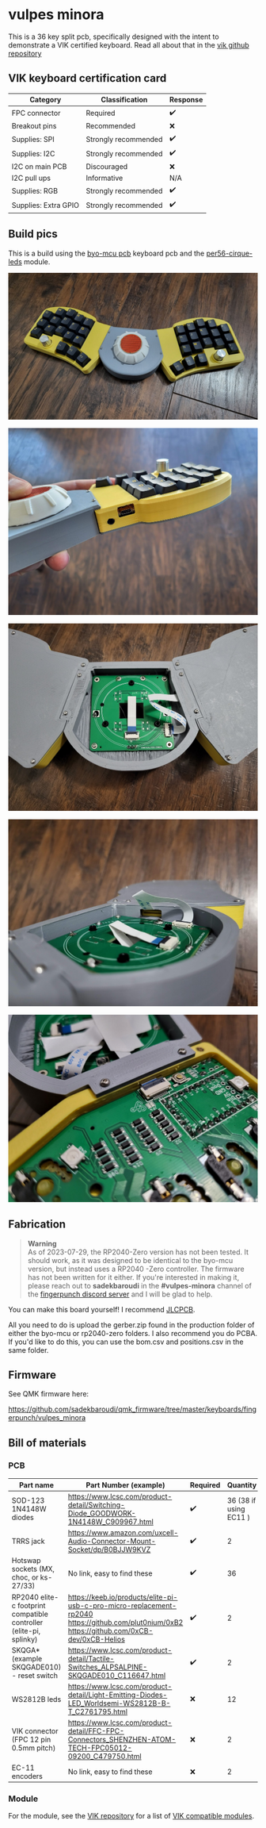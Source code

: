 # vulpes minora

This is a 36 key split pcb, specifically designed with the intent to demonstrate a VIK certified keyboard. Read all about that in the [vik github repository](https://github.com/sadekbaroudi/vik)

## VIK keyboard certification card

| Category                 | Classification          | Response           |
| -----------------------  | ----------------------- | ------------------ |
| FPC connector            | Required                | :heavy_check_mark: |
| Breakout pins            | Recommended             | :x:                |
| Supplies: SPI            | Strongly recommended    | :heavy_check_mark: |
| Supplies: I2C            | Strongly recommended    | :heavy_check_mark: |
| I2C on main PCB          | Discouraged             | :x:                |
| I2C pull ups             | Informative             | N/A                |
| Supplies: RGB            | Strongly recommended    | :heavy_check_mark: |
| Supplies: Extra GPIO     | Strongly recommended    | :heavy_check_mark: |

## Build pics

This is a build using the [byo-mcu pcb](https://github.com/sadekbaroudi/vulpes-minora/tree/master/pcb/byo-mcu) keyboard pcb and the [per56-cirque-leds](https://github.com/sadekbaroudi/vik/tree/master/pcb/per56-cirque-leds) module.

![vulpes-minora-cirque-scroll-wheel-full](images/vulpes-minora-cirque-scroll-wheel-full.jpg)

![vulpes-minora-case-cutouts](images/vulpes-minora-case-cutouts.jpg)

![vulpes-minora-vik-module-wired](images/vulpes-minora-vik-module-wired.jpg)

![vulpes-minora-vik-module-wired-through-hole](images/vulpes-minora-vik-module-wired-through-hole.jpg)

![vulpes-minora-vik-out](images/vulpes-minora-vik-out.jpg)

## Fabrication

> **Warning**  
> As of 2023-07-29, the RP2040-Zero version has not been tested. It should work, as it was designed to be identical to the byo-mcu version, but instead uses a RP2040 -Zero controller. The firmware has not been written for it either. If you're interested in making it, please reach out to **sadekbaroudi** in the **#vulpes-minora** channel of the [fingerpunch discord server](https://fingerpunch.xyz/discord) and I will be glad to help.

You can make this board yourself! I recommend [JLCPCB](https://jlcpcb.com/).

All you need to do is upload the gerber.zip found in the production folder of either the byo-mcu or rp2040-zero folders. I also recommend you do PCBA. If you'd like to do this, you can use the bom.csv and positions.csv in the same folder.

## Firmware

See QMK firmware here:

https://github.com/sadekbaroudi/qmk_firmware/tree/master/keyboards/fingerpunch/vulpes_minora

## Bill of materials

### PCB

| Part name                                                          | Part Number (example)                                                                                                                                              | Required               | Quantity               |
| ------------------------------------------------------------------ | ------------------------------------------------------------------------------------------------------------------------------------------------------------------ | ---------------------- | ---------------------- |
| SOD-123 1N4148W diodes                                             | https://www.lcsc.com/product-detail/Switching-Diode_GOODWORK-1N4148W_C909967.html                                                                                  | :heavy_check_mark:     | 36 (38 if using EC11 ) |
| TRRS jack                                                          | https://www.amazon.com/uxcell-Audio-Connector-Mount-Socket/dp/B0BJJW9KVZ                                                                                           | :heavy_check_mark:     | 2                      |
| Hotswap sockets (MX, choc, or ks-27/33)                            | No link, easy to find these                                                                                                                                        | :heavy_check_mark:     | 36                     |
| RP2040 elite-c footprint compatible controller (elite-pi, splinky) | https://keeb.io/products/elite-pi-usb-c-pro-micro-replacement-rp2040 <br /> https://github.com/plut0nium/0xB2 <br /> https://github.com/0xCB-dev/0xCB-Helios       | :heavy_check_mark:     | 2                      |
| SKQGA* (example SKQGADE010) - reset switch                         | https://www.lcsc.com/product-detail/Tactile-Switches_ALPSALPINE-SKQGADE010_C116647.html                                                                            | :heavy_check_mark:     | 2                      |
| WS2812B leds                                                       | https://www.lcsc.com/product-detail/Light-Emitting-Diodes-LED_Worldsemi-WS2812B-B-T_C2761795.html                                                                  | :x:                    | 12                     |
| VIK connector (FPC 12 pin 0.5mm pitch)                             | https://www.lcsc.com/product-detail/FFC-FPC-Connectors_SHENZHEN-ATOM-TECH-FPC05012-09200_C479750.html                                                              | :x:                    | 2                      |
| EC-11 encoders                                                     | No link, easy to find these                                                                                                                                        | :x:                    | 2                      |

### Module

For the module, see the [VIK repository](https://github.com/sadekbaroudi/vik) for a list of [VIK compatible modules](https://github.com/sadekbaroudi/vik#known-list-of-vik-certifications).
